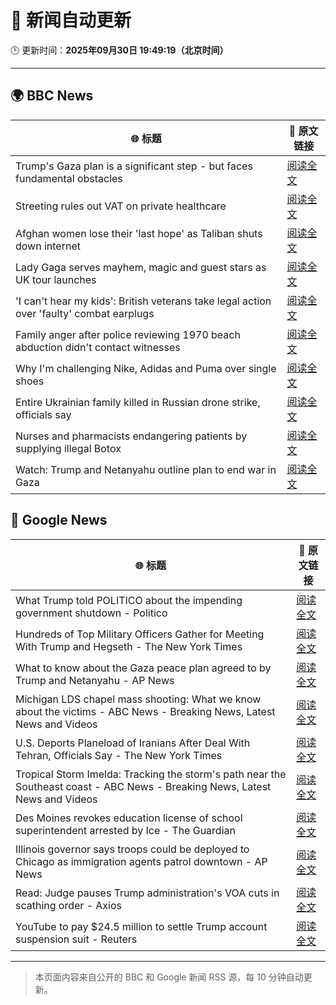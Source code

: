# 🧠 新闻自动更新

🕒 更新时间：**2025年09月30日 19:49:19（北京时间）**

---

## 🌍 BBC News

| 🌐 标题 | 🔗 原文链接 |
|--------|-------------|
| Trump's Gaza plan is a significant step - but faces fundamental obstacles | [阅读全文](https://www.bbc.com/news/articles/cy4r1xjy90ko?at_medium=RSS&at_campaign=rss) |
| Streeting rules out VAT on private healthcare | [阅读全文](https://www.bbc.com/news/articles/c0knr2dmn4mo?at_medium=RSS&at_campaign=rss) |
| Afghan women lose their 'last hope' as Taliban shuts down internet | [阅读全文](https://www.bbc.com/news/articles/c98dmq03n92o?at_medium=RSS&at_campaign=rss) |
| Lady Gaga serves mayhem, magic and guest stars as UK tour launches | [阅读全文](https://www.bbc.com/news/articles/cn829pjr2mpo?at_medium=RSS&at_campaign=rss) |
| 'I can't hear my kids': British veterans take legal action over 'faulty' combat earplugs | [阅读全文](https://www.bbc.com/news/articles/ce84e4egp38o?at_medium=RSS&at_campaign=rss) |
| Family anger after police reviewing 1970 beach abduction didn't contact witnesses | [阅读全文](https://www.bbc.com/news/articles/c1ed4g1q52no?at_medium=RSS&at_campaign=rss) |
| Why I'm challenging Nike, Adidas and Puma over single shoes | [阅读全文](https://www.bbc.com/news/articles/cewnje717rqo?at_medium=RSS&at_campaign=rss) |
| Entire Ukrainian family killed in Russian drone strike, officials say | [阅读全文](https://www.bbc.com/news/articles/cdxqdpgznzeo?at_medium=RSS&at_campaign=rss) |
| Nurses and pharmacists endangering patients by supplying illegal Botox | [阅读全文](https://www.bbc.com/news/articles/cn82z3grpd3o?at_medium=RSS&at_campaign=rss) |
| Watch: Trump and Netanyahu outline plan to end war in Gaza | [阅读全文](https://www.bbc.com/news/videos/c24r8zj1mnro?at_medium=RSS&at_campaign=rss) |

## 📰 Google News

| 🌐 标题 | 🔗 原文链接 |
|--------|-------------|
| What Trump told POLITICO about the impending government shutdown - Politico | [阅读全文](https://news.google.com/rss/articles/CBMitAFBVV95cUxOX2VWRVpTNGJxNUlzNWc2Z3g1amxfQS1aRnNRb2V6UERvQTV3b285RlMwQmNuVzB4QloxQ1RsVFJjTDk2blBpYk9ERE51ZXBMN0xFNTlyUE1LTHBXSnNpUm1kOU14ZkRDaVM2LU9qcnlQYTVqYWJEcnU1NjA2akxkUXY1YWQ0RWxKeG1KaWxuYzRER1Q1YjA4SER4RlFJS3plUWtBbVcxV1h2S1JQVjVfTXBaU3c?oc=5) |
| Hundreds of Top Military Officers Gather for Meeting With Trump and Hegseth - The New York Times | [阅读全文](https://news.google.com/rss/articles/CBMiiwFBVV95cUxPZHZHVFluUEwtUDNXU0p4eHdRb3RRYWc0TW9MOW9xU0I0QlVqUC1rX3U5UEp6OGEzUDFVYkMxZkdGTlZfeDhhLUJENzA5YnFYcGhydjBXT1RoNWQtQWlkNFVHZWl2QUtGYjhva0pFS0NqaFFHc3MtYlBSX25HUzZVNnpwalZEQWh4NG9J?oc=5) |
| What to know about the Gaza peace plan agreed to by Trump and Netanyahu - AP News | [阅读全文](https://news.google.com/rss/articles/CBMiowFBVV95cUxNTG4xZ0lONkJCUVlab2JUeVdiOC14Tk0wYlpHTGNnMWpvVHBPa0EzRE9JYnNmQ1ZDMDF0VkJLRERzUFlJMjg3N2tIYWRXNk5HR1UwclRaMzJLOEFMd1RSX0NZWWpteEdTZ3ZXSVdRamZZUUlqbmZEYXZXOTZBMk5nU3E3cGFVY3ExQmppV0w0VF9TWl9KRmZ2ZkRrUWVGaS1JeXg4?oc=5) |
| Michigan LDS chapel mass shooting: What we know about the victims - ABC News - Breaking News, Latest News and Videos | [阅读全文](https://news.google.com/rss/articles/CBMijwFBVV95cUxQZ1lqSVhIS2JkWnVJTk82QWpRMEVDdWpXaHF6VEFvVjNiZWtDWFlRR3VIR1NsUkFpUnRWaUUzRGM0N2ZxTEx2aG14dDJQVno3Uk9jT3dVT3RXQks3NGpaTXRvTnR6LXczenhHaHdfa0JJaGVScktDUHRNM0JMUUpaTHdzSWFZNWdhWDZhbDdiMNIBlAFBVV95cUxQdzN5WENaeXZuY1RnZ1J6VFlxVDdfWGpJTnltcEZxY0FoREgteXVlZV9HckJEWUZua213RzFDZ0J6dGNoU2szTk83TkpSd0kwN1gtXzJqNFY5LUl1QlZ6VC1qeUUtZzY2ZlZ1S2dpTEktS083N0JFNzlxZ081RnA0cTRFTkoxdVdnY2RYeU5rN2JNbEJB?oc=5) |
| U.S. Deports Planeload of Iranians After Deal With Tehran, Officials Say - The New York Times | [阅读全文](https://news.google.com/rss/articles/CBMiiwFBVV95cUxPOVZ5cTRiUGFSNWVvTHNBMy1oVHhtcFdSRlcwUHZCQTI1V3FPcGVLZklfOFZxbjVydENkODFzNV9DNHFvLThxS3JuQzI5amxCeEd5Y0tmTDhZN2xVSGR2dEU2RmVMdnNvY292N3VpUUFXMXpBVDRTeGZIa1NzZnc0YjRhSFQzbW90YVlz?oc=5) |
| Tropical Storm Imelda: Tracking the storm's path near the Southeast coast - ABC News - Breaking News, Latest News and Videos | [阅读全文](https://news.google.com/rss/articles/CBMimAFBVV95cUxPVnk1b1pjM2wxRERBTXNXcEU1cDNHSm95R2I3TFY5RnpSVFdhajEyS2N6YzFmSm1qVm1HVm1sR2FsQkk2QXdrMVlvU1Fjb2xYSmFKalg5M2p5X0l3bWdieXExODJjZXVaVUFwUzNlbXlFa3dpS3R0TUctTnpRa2dnV1oxZUZVVzJfdGxJM0VrV2ZXUW9ob3lHTdIBngFBVV95cUxPQVJWdEliOE5udmZVRG83ZW52RjlzRWxfdmNXVU5YWG01dlMwT0xmcU5rdzMzR0Fpb2M5NnNKaEdORjhQNE9TVDN4LTBKUkx2TUoyNXRWUmJYVFM4Z09rNzNEYjBZQ3d6bFc3bVlkYWZ6VXNNcE5VSTZHaHptWnJsMXVCTkFuN3BBMzVXbVJRYXlpNTVOWlBjMkpCb3ZhZw?oc=5) |
| Des Moines revokes education license of school superintendent arrested by Ice - The Guardian | [阅读全文](https://news.google.com/rss/articles/CBMiogFBVV95cUxNZVZ0bTQtcE5DaEctQTRmVk1TTHhGQjlfSXNqbkJacmNyR1RCWlIxejFVWVJNV1BiV0dZcWZJR0VtQkxPSjA4WS1PQVNEd0NkWlR1SjB2X3NCSm4xd3YzTE9NMHdzTlh4cTkyc1BOOWVBQzBVMVpGRjhpS0J1TTNEOWRFWmwxeDRaWENZT3JRNFMxMDRwN2VLWEhseDlNZVVIbnc?oc=5) |
| Illinois governor says troops could be deployed to Chicago as immigration agents patrol downtown - AP News | [阅读全文](https://news.google.com/rss/articles/CBMirwFBVV95cUxNc0NnQ3VLY04tbzViYnU5dVdmRXVqVmo0VXFLcHk0R3EwS2tFeWF6SzFNdDdkTC1yMnE0WHdlbUQyRjFPSDhSSkJKYVp1enFjTzd0OXZndlJmbHNfVGY5WTJoWUp1aUNhcjVsSEE1aFZBbnpLcXRacTNxaTFhcUZyN004UDBZSkdSR1djdTFIejhuNm1CTzhDS29xdEdhOE4zN25mOWM2Zmk0TWdibXd3?oc=5) |
| Read: Judge pauses Trump administration's VOA cuts in scathing order - Axios | [阅读全文](https://news.google.com/rss/articles/CBMiigFBVV95cUxNdV9zX0ptb3plcG5yUVBoR2F6VzNUZjdJVXI5dEcwVTVlb3c2bEcyTy1XRFFVdmZWRF8xX0tGcURCeVpTTTA3blVQSjlGQU9TcGxSckxWdFZuczRFYlNOa3RTLVF1SUk0eGp0MVdsbnNLcmgtQ2w2NXNmQ09TU0xSLXRFejJKTkg3SGc?oc=5) |
| YouTube to pay $24.5 million to settle Trump account suspension suit - Reuters | [阅读全文](https://news.google.com/rss/articles/CBMitwFBVV95cUxPMm85djRhaGdyQjFNVWlCMU9QV25yd2NLTEUtYlhBVi1GUUxpN0kxTGVhbXZpRUVWY08yYXdnVVp4bEp2TjZ5N3FUUXVCY3ByQUtBVlpEZEhlSXNnalNzblZXZS0yb09HRUhzc1Y0dTROM2JkTGg1Rlp1MmhCMGdhb1Y4QmNjbmdCd0Z0a3drMVJVWVBkS2NCbjFqV3hLcmV6RWk3cHZVaWZFc21lVDFtZF9lZEZiM2M?oc=5) |

---
> 本页面内容来自公开的 BBC 和 Google 新闻 RSS 源，每 10 分钟自动更新。